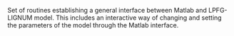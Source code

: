 Set of routines establishing a general interface between Matlab and LPFG-LIGNUM model.
This includes an interactive way of changing and setting the parameters of the model through the Matlab interface.
